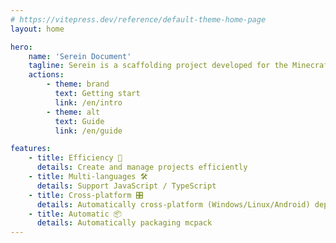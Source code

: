 ```yaml
---
# https://vitepress.dev/reference/default-theme-home-page
layout: home

hero:
    name: 'Serein Document'
    tagline: Serein is a scaffolding project developed for the Minecraft Bedrock Edition Script API to help developers create and manage projects efficiently and elegantly.
    actions:
        - theme: brand
          text: Getting start
          link: /en/intro
        - theme: alt
          text: Guide
          link: /en/guide

features:
    - title: Efficiency 🚀
      details: Create and manage projects efficiently
    - title: Multi-languages 🛠️
      details: Support JavaScript / TypeScript
    - title: Cross-platform 🎛️
      details: Automatically cross-platform (Windows/Linux/Android) deployment with Hot Reload
    - title: Automatic 📦
      details: Automatically packaging mcpack
---
```

